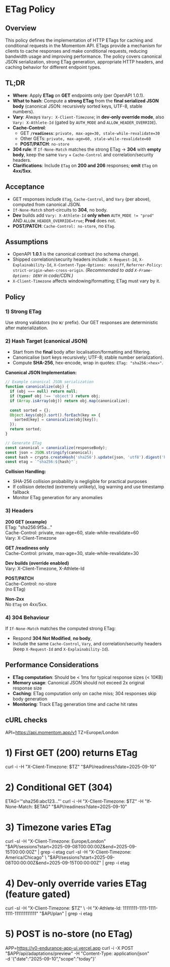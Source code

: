 # ETag Policy


## Overview
This policy defines the implementation of HTTP ETags for caching and conditional requests in the Momentom API. ETags provide a mechanism for clients to cache responses and make conditional requests, reducing bandwidth usage and improving performance. The policy covers canonical JSON serialization, strong ETag generation, appropriate HTTP headers, and caching behavior for different endpoint types.
## TL;DR
- **Where**: Apply **ETag** on **GET** endpoints only (per OpenAPI 1.0.1).
- **What to hash**: Compute a **strong ETag** from the **final serialized JSON body** (canonical JSON:
  recursively sorted keys, UTF-8, stable numbers).
- **Vary**: Always `Vary: X-Client-Timezone`; in **dev-only override mode**, also
  `Vary: X-Athlete-Id` (gated by `AUTH_MODE` and `ALLOW_HEADER_OVERRIDE`).
- **Cache-Control**:
  - GET **`/readiness`**: `private, max-age=30, stale-while-revalidate=30`
  - Other GETs: `private, max-age=60, stale-while-revalidate=60`
  - **POST/PATCH**: `no-store`
- **304 rule**: If `If-None-Match` matches the strong ETag → **304** with **empty body**, keep the same
  `Vary` + `Cache-Control` and correlation/security headers.
- **Clarifications**: Include `ETag` on **200 and 206** responses; **omit** `ETag` on **4xx/5xx**.

## Acceptance
- GET responses include `ETag`, `Cache-Control`, and `Vary` (per above), computed from canonical JSON.
- `If-None-Match` short-circuits to **304**, no body.
- **Dev** builds add `Vary: X-Athlete-Id` **only when** `AUTH_MODE != "prod"` AND `ALLOW_HEADER_OVERRIDE=true`;
  **Prod** does not.
- **POST/PATCH**: `Cache-Control: no-store`, no `ETag`.

## Assumptions
- OpenAPI **1.0.1** is the canonical contract (no schema change).
- Shipped correlation/security headers include: `X-Request-Id`, `X-Explainability-Id`,
  `X-Content-Type-Options: nosniff`, `Referrer-Policy: strict-origin-when-cross-origin`.
  _(Recommended to add `X-Frame-Options: DENY` in code/CDN.)_
- `X-Client-Timezone` affects windowing/formatting; ETag must vary by it.

## Policy

### 1) Strong ETag
Use strong validators (no `W/` prefix). Our GET responses are deterministic after materialization.

### 2) Hash Target (canonical JSON)
- Start from the **final** body after localisation/formatting and filtering.
- Canonicalise (sort keys recursively; UTF-8; stable number serialization).
- Compute **SHA-256**, hex-encode, wrap in quotes: `ETag: "sha256:<hex>"`.

**Canonical JSON Implementation:**
```javascript
// Example canonical JSON serialization
function canonicalize(obj) {
  if (obj === null) return null;
  if (typeof obj !== 'object') return obj;
  if (Array.isArray(obj)) return obj.map(canonicalize);
  
  const sorted = {};
  Object.keys(obj).sort().forEach(key => {
    sorted[key] = canonicalize(obj[key]);
  });
  return sorted;
}

// Generate ETag
const canonical = canonicalize(responseBody);
const json = JSON.stringify(canonical);
const hash = crypto.createHash('sha256').update(json, 'utf8').digest('hex');
const etag = `"sha256:${hash}"`;
```

**Collision Handling:**
- SHA-256 collision probability is negligible for practical purposes
- If collision detected (extremely unlikely), log warning and use timestamp fallback
- Monitor ETag generation for any anomalies

### 3) Headers
**200 GET (example)**  
ETag: "sha256:9f5a…"  
Cache-Control: private, max-age=60, stale-while-revalidate=60  
Vary: X-Client-Timezone

**GET /readiness only**  
Cache-Control: private, max-age=30, stale-while-revalidate=30

**Dev builds (override enabled)**  
Vary: X-Client-Timezone, X-Athlete-Id

**POST/PATCH**  
Cache-Control: no-store  
(no ETag)

**Non-2xx**  
No `ETag` on 4xx/5xx.

### 4) 304 Behaviour
If `If-None-Match` matches the computed strong ETag:
- Respond **304 Not Modified**, **no body**,
- Include the same `Cache-Control`, `Vary`, and correlation/security headers
  (keep `X-Request-Id` and `X-Explainability-Id`).

## Performance Considerations
- **ETag computation**: Should be < 1ms for typical response sizes (< 10KB)
- **Memory usage**: Canonical JSON should not exceed 2x original response size
- **Caching**: ETag computation only on cache miss; 304 responses skip body generation
- **Monitoring**: Track ETag generation time and cache hit rates

## cURL checks
API=https://api.momentom.app/v1
TZ=Europe/London

# 1) First GET (200) returns ETag
curl -i -H "X-Client-Timezone: $TZ" "$API/readiness?date=2025-09-10"

# 2) Conditional GET (304)
ETAG='"sha256:abc123..."'
curl -i -H "X-Client-Timezone: $TZ" -H "If-None-Match: $ETAG" "$API/readiness?date=2025-09-10"

# 3) Timezone varies ETag
curl -sI -H "X-Client-Timezone: Europe/London" \
  "$API/sessions?start=2025-09-08T00:00:00Z&end=2025-09-15T00:00:00Z" | grep -i etag
curl -sI -H "X-Client-Timezone: America/Chicago" \
  "$API/sessions?start=2025-09-08T00:00:00Z&end=2025-09-15T00:00:00Z" | grep -i etag

# 4) Dev-only override varies ETag (feature gated)
curl -sI -H "X-Client-Timezone: $TZ" \
  -H "X-Athlete-Id: 11111111-1111-1111-1111-111111111111" "$API/plan" | grep -i etag

# 5) POST is no-store (no ETag)
APP=https://v0-endurance-app-ui.vercel.app
curl -i -X POST "$APP/api/adaptations/preview" -H "Content-Type: application/json" \
  -d '{"date":"2025-09-10","scope":"today"}'